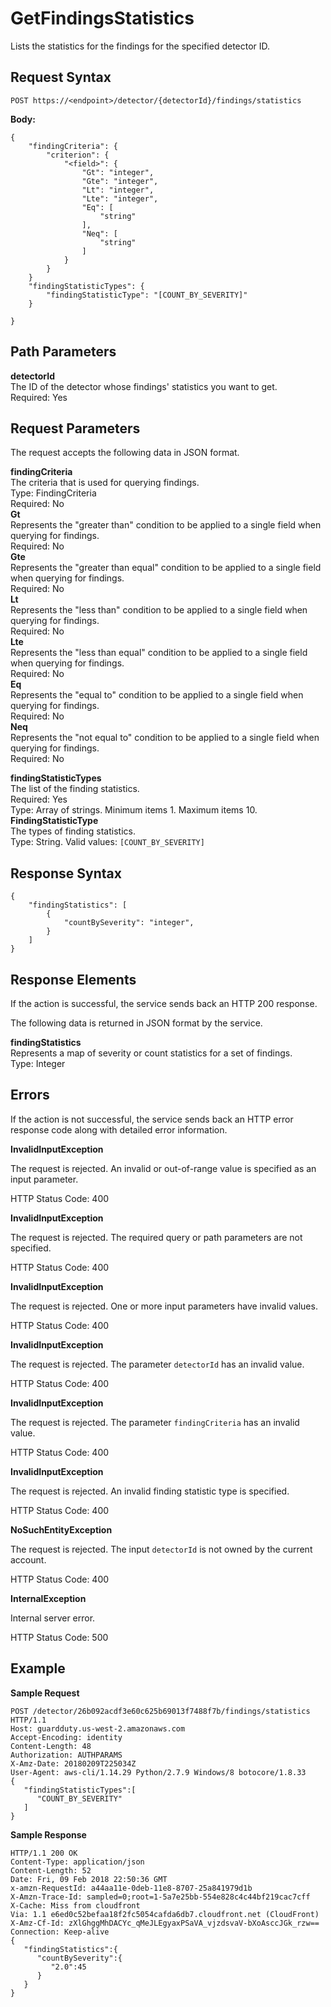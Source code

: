 # GetFindingsStatistics<a name="get-findings-statistics"></a>

Lists the statistics for the findings for the specified detector ID\.

## Request Syntax<a name="get-findings-statistics-request-syntax"></a>

```
POST https://<endpoint>/detector/{detectorId}/findings/statistics
```

**Body:**

```
{
    "findingCriteria": {
        "criterion": {
            "<field>": {
                "Gt": "integer",
                "Gte": "integer",
                "Lt": "integer",
                "Lte": "integer",
                "Eq": [
                    "string"
                ],
                "Neq": [
                    "string"
                ]
            }
        }
    }
    "findingStatisticTypes": {
		"findingStatisticType": "[COUNT_BY_SEVERITY]"
	}
    
}
```

## Path Parameters<a name="get-findings-statistics-path-parameters"></a>

**detectorId**  
The ID of the detector whose findings' statistics you want to get\.  
Required: Yes

## Request Parameters<a name="get-findings-statistics-request-parameters"></a>

The request accepts the following data in JSON format\.

**findingCriteria**  
The criteria that is used for querying findings\.   
Type: FindingCriteria  
Required: No    
**Gt**  
Represents the "greater than" condition to be applied to a single field when querying for findings\.  
Required: No  
**Gte**  
Represents the "greater than equal" condition to be applied to a single field when querying for findings\.  
Required: No  
**Lt**  
Represents the "less than" condition to be applied to a single field when querying for findings\.  
Required: No  
**Lte**  
Represents the "less than equal" condition to be applied to a single field when querying for findings\.  
Required: No  
**Eq**  
Represents the "equal to" condition to be applied to a single field when querying for findings\.  
Required: No  
**Neq**  
Represents the "not equal to" condition to be applied to a single field when querying for findings\.  
Required: No

**findingStatisticTypes**  
The list of the finding statistics\.  
Required: Yes  
Type: Array of strings\. Minimum items 1\. Maximum items 10\.    
**FindingStatisticType**  
The types of finding statistics\.  
Type: String\. Valid values: `[COUNT_BY_SEVERITY]`

## Response Syntax<a name="get-findings-statistics-response-syntax"></a>

```
{
    "findingStatistics": [
        {
            "countBySeverity": "integer",
        }
    ]
}
```

## Response Elements<a name="get-findings-statistics-response-parameters"></a>

If the action is successful, the service sends back an HTTP 200 response\.

The following data is returned in JSON format by the service\.

**findingStatistics**  
Represents a map of severity or count statistics for a set of findings\.  
Type: Integer

## Errors<a name="get-findings-statistics-errors"></a>

If the action is not successful, the service sends back an HTTP error response code along with detailed error information\.

**InvalidInputException**

The request is rejected\. An invalid or out\-of\-range value is specified as an input parameter\.

HTTP Status Code: 400 

**InvalidInputException**

The request is rejected\. The required query or path parameters are not specified\.

HTTP Status Code: 400 

**InvalidInputException**

The request is rejected\. One or more input parameters have invalid values\.

HTTP Status Code: 400 

**InvalidInputException**

The request is rejected\. The parameter `detectorId` has an invalid value\.

HTTP Status Code: 400 

**InvalidInputException**

The request is rejected\. The parameter `findingCriteria` has an invalid value\.

HTTP Status Code: 400 

**InvalidInputException**

The request is rejected\. An invalid finding statistic type is specified\.

HTTP Status Code: 400 

**NoSuchEntityException**

The request is rejected\. The input `detectorId` is not owned by the current account\.

HTTP Status Code: 400 

**InternalException**

Internal server error\.

HTTP Status Code: 500 

## Example<a name="get-findings-statistics-example"></a>

**Sample Request**

```
POST /detector/26b092acdf3e60c625b69013f7488f7b/findings/statistics HTTP/1.1
Host: guardduty.us-west-2.amazonaws.com
Accept-Encoding: identity
Content-Length: 48
Authorization: AUTHPARAMS
X-Amz-Date: 20180209T225034Z
User-Agent: aws-cli/1.14.29 Python/2.7.9 Windows/8 botocore/1.8.33
{  
   "findingStatisticTypes":[  
      "COUNT_BY_SEVERITY"
   ]
}
```

**Sample Response**

```
HTTP/1.1 200 OK
Content-Type: application/json
Content-Length: 52
Date: Fri, 09 Feb 2018 22:50:36 GMT
x-amzn-RequestId: a44aa11e-0deb-11e8-8707-25a841979d1b
X-Amzn-Trace-Id: sampled=0;root=1-5a7e25bb-554e828c4c44bf219cac7cff
X-Cache: Miss from cloudfront
Via: 1.1 e6ed0c52befaa18f2fc5054cafda6db7.cloudfront.net (CloudFront)
X-Amz-Cf-Id: zXlGhggMhDACYc_qMeJLEgyaxPSaVA_vjzdsvaV-bXoAsccJGk_rzw==
Connection: Keep-alive
{  
   "findingStatistics":{  
      "countBySeverity":{  
         "2.0":45
      }
   }
}
```